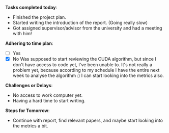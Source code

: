 
**Tasks completed today**:
- Finished the project plan.
- Started writing the introduction of the report. (Going really slow)
- Got assigned supervisor/advisor from the university and had a meeting with him!

**Adhering to time plan**: 
- [ ] Yes
- [x] No
	Was supposed to start reviewing the CUDA algorithm, but since I don't have access to code yet, I've been unable to. It's not really a problem yet, because according to my schedule I have the entire next week to analyse the algorithm :) I can start looking into the metrics also.

**Challenges or Delays**:
- No access to work computer yet.
- Having a hard time to start writing. 

**Steps for Tomorrow**:
- Continue with report, find relevant papers, and maybe start looking into the metrics a bit.
